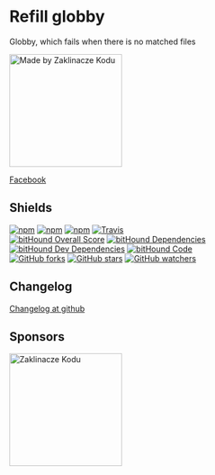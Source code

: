 Refill globby
=============

Globby, which fails when there is no matched files

[<img alt="Made by Zaklinacze Kodu" src="http://zaklinaczekodu.com/_assets/madeBy.svg" width="200">](http://zaklinaczekodu.com)

[Facebook](https://www.facebook.com/zaklinaczekodu)

Shields
-------

[![npm](https://img.shields.io/npm/v/refill-globby.svg?style=flat-square)](https://www.npmjs.com/package/refill-globby)
[![npm](https://img.shields.io/npm/l/refill-globby.svg?style=flat-square)](https://www.npmjs.com/package/refill-globby)
[![npm](https://img.shields.io/npm/dm/refill-globby.svg?style=flat-square)](https://www.npmjs.com/package/refill-globby)
[![Travis](https://img.shields.io/travis/refilljs/refill-globby/master.svg?style=flat-square)](https://travis-ci.org/refilljs/refill-globby)<br>
[![bitHound Overall Score](https://www.bithound.io/github/refilljs/refill-globby/badges/score.svg)](https://www.bithound.io/github/refilljs/refill-globby)
[![bitHound Dependencies](https://www.bithound.io/github/refilljs/refill-globby/badges/dependencies.svg)](https://www.bithound.io/github/refilljs/refill-globby/master/dependencies/npm)
[![bitHound Dev Dependencies](https://www.bithound.io/github/refilljs/refill-globby/badges/devDependencies.svg)](https://www.bithound.io/github/refilljs/refill-globby/master/dependencies/npm)
[![bitHound Code](https://www.bithound.io/github/refilljs/refill-globby/badges/code.svg)](https://www.bithound.io/github/refilljs/refill-globby)<br>
[![GitHub forks](https://img.shields.io/github/forks/refilljs/refill-globby.svg?style=flat-square)](https://github.com/refilljs/refill-globby)
[![GitHub stars](https://img.shields.io/github/stars/refilljs/refill-globby.svg?style=flat-square)](https://github.com/refilljs/refill-globby)
[![GitHub watchers](https://img.shields.io/github/watchers/refilljs/refill-globby.svg?style=flat-square)](https://github.com/refilljs/refill-globby)

Changelog
---------

[Changelog at github](https://github.com/refilljs/refill-globby/releases)

Sponsors
--------

[<img alt="Zaklinacze Kodu" src="http://zaklinaczekodu.com/_assets/logo.svg" width="200">](http://zaklinaczekodu.com)